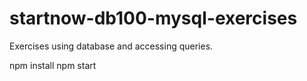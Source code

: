 # startnow-db100-mysql-exercises
Exercises using database and accessing queries.

npm install 
npm start
